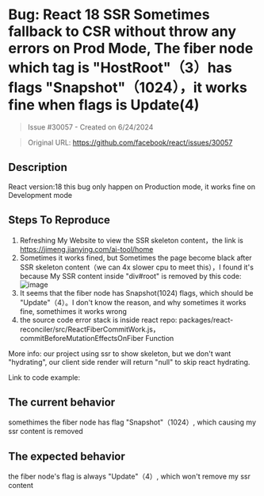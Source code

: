 # Bug: React 18 SSR Sometimes fallback to CSR without throw any errors on Prod Mode, The fiber node which tag is "HostRoot"（3）has flags "Snapshot"（1024），it works fine when flags is Update(4)

> Issue #30057 - Created on 6/24/2024

> Original URL: https://github.com/facebook/react/issues/30057

## Description

<!--
  Please provide a clear and concise description of what the bug is. Include
  screenshots if needed. Please test using the latest version of the relevant
  React packages to make sure your issue has not already been fixed.
-->

React version:18 
this bug only happen on Production mode, it works fine on Development mode 

## Steps To Reproduce

1. Refreshing My Website to view the SSR skeleton content，the link is https://jimeng.jianying.com/ai-tool/home
3. Sometimes it works fined, but Sometimes the page become black  after SSR skeleton content（we can 4x slower cpu to meet this），I found it's because My SSR content inside "div#root" is removed by this code:
![image](https://github.com/facebook/react/assets/22492458/e3ee2132-d190-4966-8908-9525b572c849)
4. It seems that the fiber node has Snapshot(1024) flags, which should be "Update"（4）。I don't know the reason, and why sometimes it works fine, somethimes it works wrong
5. the source code error stack is inside react repo: packages/react-reconciler/src/ReactFiberCommitWork.js，commitBeforeMutationEffectsOnFiber Function

More info: our project using ssr to show skeleton,  but we don't want "hydrating", our client side render will return "null" to skip react hydrating. 


<!--
  Your bug will get fixed much faster if we can run your code and it doesn't
  have dependencies other than React. Issues without reproduction steps or
  code examples may be immediately closed as not actionable.
-->

Link to code example:

<!--
  Please provide a CodeSandbox (https://codesandbox.io/s/new), a link to a
  repository on GitHub, or provide a minimal code example that reproduces the
  problem. You may provide a screenshot of the application if you think it is
  relevant to your bug report. Here are some tips for providing a minimal
  example: https://stackoverflow.com/help/mcve.
-->

## The current behavior
somethimes the fiber node has flag "Snapshot"（1024）, which causing my ssr content is removed

## The expected behavior
the fiber node's flag  is always "Update"（4）, which won't remove my ssr content 

